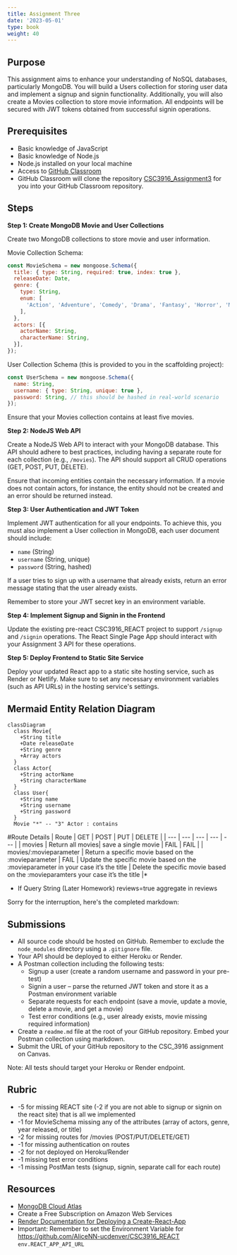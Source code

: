 ```yaml
---
title: Assignment Three
date: '2023-05-01'
type: book
weight: 40
---
```


## Purpose
This assignment aims to enhance your understanding of NoSQL databases, particularly MongoDB. You will build a Users collection for storing user data and implement a signup and signin functionality. Additionally, you will also create a Movies collection to store movie information. All endpoints will be secured with JWT tokens obtained from successful signin operations.

## Prerequisites

- Basic knowledge of JavaScript
- Basic knowledge of Node.js
- Node.js installed on your local machine
- Access to [GitHub Classroom](https://classroom.github.com/classrooms)
- GitHub Classroom will clone the repository [CSC3916_Assignment3](https://github.com/AliceNN-ucdenver/CSC3916_Assignment3) for you into your GitHub Classroom repository.

## Steps

**Step 1: Create MongoDB Movie and User Collections**

Create two MongoDB collections to store movie and user information.

Movie Collection Schema:

```javascript
const MovieSchema = new mongoose.Schema({
  title: { type: String, required: true, index: true },
  releaseDate: Date,
  genre: {
    type: String,
    enum: [
      'Action', 'Adventure', 'Comedy', 'Drama', 'Fantasy', 'Horror', 'Mystery', 'Thriller', 'Western', 'Science Fiction'
    ],
  },
  actors: [{
    actorName: String,
    characterName: String,
  }],
});
```

User Collection Schema (this is provided to you in the scaffolding project):

```javascript
const UserSchema = new mongoose.Schema({
  name: String,
  username: { type: String, unique: true },
  password: String, // this should be hashed in real-world scenario
});
```

Ensure that your Movies collection contains at least five movies.

**Step 2: NodeJS Web API**

Create a NodeJS Web API to interact with your MongoDB database. This API should adhere to best practices, including having a separate route for each collection (e.g., `/movies`). The API should support all CRUD operations (GET, POST, PUT, DELETE).

Ensure that incoming entities contain the necessary information. If a movie does not contain actors, for instance, the entity should not be created and an error should be returned instead.

**Step 3: User Authentication and JWT Token**

Implement JWT authentication for all your endpoints. To achieve this, you must also implement a User collection in MongoDB, each user document should include:

- `name` (String)
- `username` (String, unique)
- `password` (String, hashed)

If a user tries to sign up with a username that already exists, return an error message stating that the user already exists. 

Remember to store your JWT secret key in an environment variable.

**Step 4: Implement Signup and Signin in the Frontend**

Update the existing pre-react CSC3916_REACT project to support `/signup` and `/signin` operations. The React Single Page App should interact with your Assignment 3 API for these operations.

**Step 5: Deploy Frontend to Static Site Service**

Deploy your updated React app to a static site hosting service, such as Render or Netlify. Make sure to set any necessary environment variables (such as API URLs) in the hosting service's settings.

## Mermaid Entity Relation Diagram

```mermaid
classDiagram
  class Movie{
    +String title
    +Date releaseDate
    +String genre
    +Array actors
  }
  class Actor{
    +String actorName
    +String characterName
  }
  class User{
    +String name
    +String username
    +String password
  }
  Movie "*" -- "3" Actor : contains
```

#Route Details
| Route | GET | POST | PUT | DELETE |
| --- | --- | --- | --- | --- |
| movies | Return all movies| save a single movie | FAIL | FAIL |
| movies/:movieparameter | Return a specific movie based on the :movieparameter | FAIL | Update the specific movie based on the :movieparameter in your case it’s the title | Delete the specific movie based on the :movieparamters your case it’s the title |*

* If Query String (Later Homework) reviews=true aggregate in reviews

Sorry for the interruption, here's the completed markdown:

## Submissions

- All source code should be hosted on GitHub. Remember to exclude the `node_modules` directory using a `.gitignore` file.
- Your API should be deployed to either Heroku or Render.
- A Postman collection including the following tests:
    - Signup a user (create a random username and password in your pre-test)
    - Signin a user – parse the returned JWT token and store it as a Postman environment variable
    - Separate requests for each endpoint (save a movie, update a movie, delete a movie, and get a movie)
    - Test error conditions (e.g., user already exists, movie missing required information)
- Create a `readme.md` file at the root of your GitHub repository. Embed your Postman collection using markdown.
- Submit the URL of your GitHub repository to the CSC_3916 assignment on Canvas.

Note: All tests should target your Heroku or Render endpoint.

## Rubric

- -5 for missing REACT site (-2 if you are not able to signup or signin on the react site) that is all we implemented
- -1 for MovieSchema missing any of the attributes (array of actors, genre, year released, or title)
- -2 for missing routes for /movies (POST/PUT/DELETE/GET)
- -1 for missing authentication on routes
- -2 for not deployed on Heroku/Render
- -1 missing test error conditions
- -1 missing PostMan tests (signup, signin, separate call for each route)

## Resources
- [MongoDB Cloud Atlas](https://www.mongodb.com/cloud/atlas)
- Create a Free Subscription on Amazon Web Services
- [Render Documentation for Deploying a Create-React-App](https://render.com/docs/deploy-create-react-app)
- Important: Remember to set the Environment Variable for https://github.com/AliceNN-ucdenver/CSC3916_REACT `env.REACT_APP_API_URL`